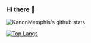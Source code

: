 ### Hi there 👋

![KanonMemphis's github stats](https://github-readme-stats.vercel.app/api?username=KanonMemphis&theme=vue&show_icons=true)

[![Top Langs](https://github-readme-stats.vercel.app/api/top-langs/?username=KanonMemphis&layout=compact&theme=vue)](https://github.com/flamywhale/github-readme-stats)


<!--
**flamywhale/flamywhale** is a ✨ _special_ ✨ repository because its `README.md` (this file) appears on your GitHub profile.

Here are some ideas to get you started:

- 🔭 I’m currently working on ...
- 🌱 I’m currently learning ...
- 👯 I’m looking to collaborate on ...
- 🤔 I’m looking for help with ...
- 💬 Ask me about ...
- 📫 How to reach me: ...
- 😄 Pronouns: ...
- ⚡ Fun fact: ...
-->
